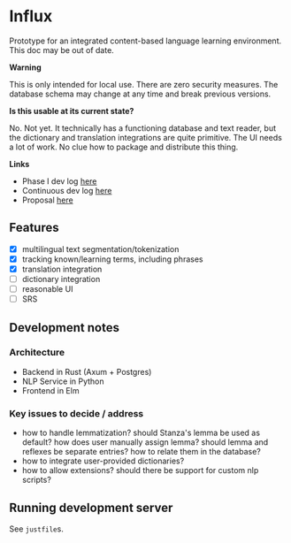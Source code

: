 # Influx

Prototype for an integrated content-based language learning environment. This doc may be out of date.

**Warning** 

This is only intended for local use. There are zero security measures. The database schema may change at any time and break previous versions.

**Is this usable at its current state?**

No. Not yet. It technically has a functioning database and text reader, but the dictionary and translation integrations are quite primitive. The UI needs a lot of work. No clue how to package and distribute this thing.

**Links**

- Phase I dev log [here](https://chaosarium.xyz/influx-dev-log-phase-i/)
- Continuous dev log [here](https://chaosarium.xyz/influx-dev-log/)
- Proposal [here](https://chaosarium.xyz/2022-07-18-towards-an-integrated-content-based-language-learning-environment-an-exploratory-proposal/)


## Features

- [x] multilingual text segmentation/tokenization
- [x] tracking known/learning terms, including phrases
- [x] translation integration
- [ ] dictionary integration
- [ ] reasonable UI
- [ ] SRS

## Development notes

### Architecture

- Backend in Rust (Axum + Postgres)
- NLP Service in Python
- Frontend in Elm

### Key issues to decide / address

- how to handle lemmatization? should Stanza's lemma be used as default? how does user manually assign lemma? should lemma and reflexes be separate entries? how to relate them in the database?
- how to integrate user-provided dictionaries?
- how to allow extensions? should there be support for custom nlp scripts?

## Running development server

See `justfile`s.
